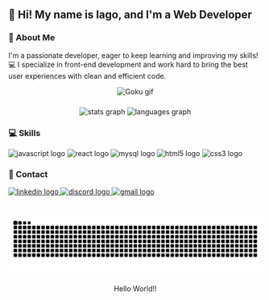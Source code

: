 <h2 align="left">🤙 Hi! My name is Iago, and I'm a Web Developer</h2>

###

<h3 align="left">👾 About Me</h3>

<p align="left">
  I'm a passionate developer, eager to keep learning and improving my skills! 💻
  I specialize in front-end development and work hard to bring the best user experiences with clean and efficient code.
</p>

<!-- Goku gif -->
<div align="center">
  <img height="150" src="https://i.pinimg.com/originals/d3/4f/8b/d34f8bc75c2860fc863f896e883e13e8.gif" alt="Goku gif" />
</div>

###

<div align="center">
  <img src="https://github-readme-stats.vercel.app/api?username=iagoiagodev&hide_title=false&hide_rank=false&show_icons=true&include_all_commits=true&count_private=true&disable_animations=false&theme=dracula&locale=en&hide_border=false" height="150" alt="stats graph"  />
  <img src="https://github-readme-stats.vercel.app/api/top-langs?username=iagoiagodev&locale=en&hide_title=false&layout=compact&card_width=320&langs_count=5&theme=dracula&hide_border=false" height="150" alt="languages graph"  />
</div>

###

<h3 align="left">💻 Skills</h3>
<div align="left">
  <img src="https://img.shields.io/badge/javascript-%23323330.svg?style=for-the-badge&logo=javascript&logoColor=%23F7DF1E" height="30" alt="javascript logo"/>
  <img src="https://img.shields.io/badge/react-%2320232a.svg?style=for-the-badge&logo=react&logoColor=%2361DAFB" height="30" alt="react logo"/>
  <img src="https://img.shields.io/badge/mysql-4479A1.svg?style=for-the-badge&logo=mysql&logoColor=white" height="30" alt="mysql logo"/>
  <img src="https://img.shields.io/badge/html5-%23E34F26.svg?style=for-the-badge&logo=html5&logoColor=white" height="30" alt="html5 logo"/>
  <img src="https://img.shields.io/badge/css3-%231572B6.svg?style=for-the-badge&logo=css3&logoColor=white" height="30" alt="css3 logo"/>
</div>

###

<h3 align="left">📱 Contact</h3>

<div align="left">
  <a href="https://www.linkedin.com/in/iago-laferl-3726b1237/" target="_blank">
    <img src="https://img.shields.io/static/v1?message=Iago%20Laferl&logo=linkedin&label=LinkedIn&color=202225&logoColor=white&labelColor=0077B5&style=for-the-badge" height="35" alt="linkedin logo"  />
  </a>
  <a href="https://discord.gg/xKSGnyd4" target="_blank">
    <img src="https://img.shields.io/static/v1?message=iagoiago&logo=discord&label=Discord&color=202225&logoColor=white&labelColor=7289DA&style=for-the-badge" height="35" alt="discord logo"  />
  </a>
  <a href="mailto:iagolaferl1401@gmail.com" target="_blank">
    <img src="https://img.shields.io/static/v1?message=iagolaferl1401@gmail.com&logo=gmail&label=Gmail&color=202225&logoColor=white&labelColor=D14836&style=for-the-badge" height="35" alt="gmail logo"  />
  </a>
</div>

###

<br clear="both">

<div align="center">
  <img src="https://raw.githubusercontent.com/iagoiagodev/iagoiagodev/output/snake.svg" alt="Snake animation" />
</div>

###

<p align="center">Hello World!!</p>
